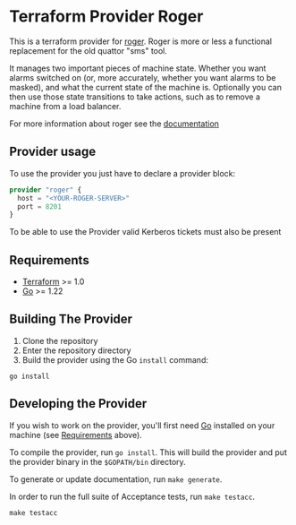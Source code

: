 # Terraform Provider Roger

This is a terraform provider for [roger](https://twiki.cern.ch/twiki/bin/view/Main/RogerClient). Roger is more or less a functional replacement for the old quattor "sms" tool.

It manages two important pieces of machine state. Whether you want alarms switched on (or, more accurately, whether you want alarms to be masked), and what the current state of the machine is. Optionally you can then use those state transitions to take actions, such as to remove a machine from a load balancer.

For more information about roger see the [documentation](https://twiki.cern.ch/twiki/bin/view/Main/RogerClient)

## Provider usage

To use the provider you just have to declare a provider block:

```terraform
provider "roger" {
  host = "<YOUR-ROGER-SERVER>"
  port = 8201
}

```

To be able to use the Provider valid Kerberos tickets must also be present

## Requirements

- [Terraform](https://developer.hashicorp.com/terraform/downloads) >= 1.0
- [Go](https://golang.org/doc/install) >= 1.22

## Building The Provider

1. Clone the repository
1. Enter the repository directory
1. Build the provider using the Go `install` command:

```shell
go install
```

## Developing the Provider

If you wish to work on the provider, you'll first need [Go](http://www.golang.org) installed on your machine (see [Requirements](#requirements) above).

To compile the provider, run `go install`. This will build the provider and put the provider binary in the `$GOPATH/bin` directory.

To generate or update documentation, run `make generate`.

In order to run the full suite of Acceptance tests, run `make testacc`.

```shell
make testacc
```
